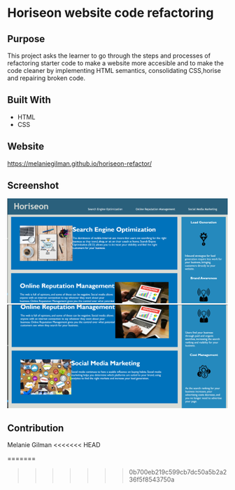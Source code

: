 # Horiseon website code refactoring

## Purpose
This project asks the learner to go through the steps and processes of refactoring starter code to make a website more accesible and to make the code cleaner by implementing HTML semantics, consolidating CSS,horise and repairing broken code.

## Built With
* HTML
* CSS

## Website
https://melaniegilman.github.io/horiseon-refactor/

## Screenshot 
![Screenshot of top of page](Develop\assets\images\screenshot10.png)
![Screenshot of bottom of page](Develop\assets\images\screenshot9.png)

## Contribution
Melanie Gilman
<<<<<<< HEAD

=======
>>>>>>> 0b700eb219c599cb7dc50a5b2a236f5f8543750a
